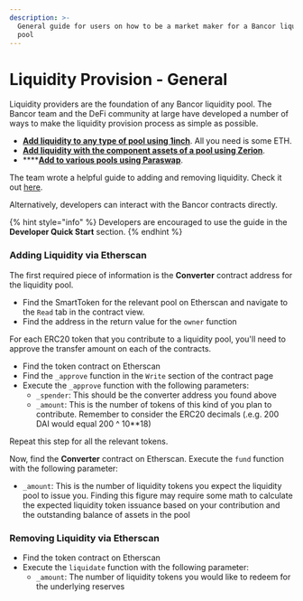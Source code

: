 ```yaml
---
description: >-
  General guide for users on how to be a market maker for a Bancor liquidity
  pool
---
```


# Liquidity Provision - General

Liquidity providers are the foundation of any Bancor liquidity pool. The Bancor team and the DeFi community at large have developed a number of ways to make the liquidity provision process as simple as possible.

* [**Add liquidity to any type of pool using 1inch**](https://blog.bancor.network/bancor-zaps-%EF%B8%8F-b038eb425e02). All you need is some ETH. 
* [**Add liquidity with the component assets of a pool using Zerion**](https://app.zerion.io/). 
* \*\*\*\*[**Add to various pools using Paraswap**](https://paraswap.io/#/earn).

The team wrote a helpful guide to adding and removing liquidity. Check it out [here](https://blog.bancor.network/how-to-stake-liquidity-earn-fees-on-bancor-bff8369274a1). 

Alternatively, developers can interact with the Bancor contracts directly.

{% hint style="info" %}
Developers are encouraged to use the guide in the **Developer Quick Start** section.
{% endhint %}

### Adding Liquidity via Etherscan

The first required piece of information is the **Converter** contract address for the liquidity pool. 

* Find the SmartToken for the relevant pool on Etherscan and navigate to the `Read` tab in the contract view.
* Find the address in the return value for the `owner` function

For each ERC20 token that you contribute to a liquidity pool, you'll need to approve the transfer amount on each of the contracts.

* Find the token contract on Etherscan
* Find the `_approve` function in the `Write` section of the contract page
* Execute the `_approve` function with the following parameters:
  * `_spender`: This should be the converter address you found above
  * `_amount`: This is the number of tokens of this kind of you plan to contribute. Remember to consider the ERC20 decimals \(.e.g. 200 DAI would equal 200 ^ 10\*\*18\)

Repeat this step for all the relevant tokens.

Now, find the **Converter** contract on Etherscan. Execute the `fund` function with the following parameter:

* `_amount`: This is the number of liquidity tokens you expect the liquidity pool to issue you. Finding this figure may require some math to calculate the expected liquidity token issuance based on your contribution and the outstanding balance of assets in the pool

### Removing Liquidity via Etherscan

* Find the token contract on Etherscan
* Execute the `liquidate` function with the following parameter:
  * `_amount`: The number of liquidity tokens you would like to redeem for the underlying reserves







